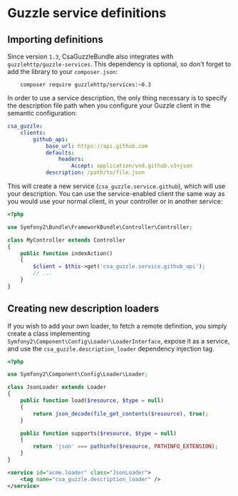 Guzzle service definitions
==========================

Importing definitions
---------------------

Since version `1.3`, CsaGuzzleBundle also integrates with `guzzlehttp/guzzle-services`.
This dependency is optional, so don't forget to add the library to your `composer.json`:

```console
    composer require guzzlehttp/services:~0.3
```

In order to use a service description, the only thing necessary is to specify the description file path
when you configure your Guzzle client in the semantic configuration:

```yml
csa_guzzle:
    clients:
        github_api:
            base_url: https://api.github.com
            defaults:
                headers:
                    Accept: application/vnd.github.v3+json
            description: /path/to/file.json
```

This will create a new service (`csa_guzzle.service.github`), which will use your description. You can use the service-enabled client the same way as you would use your normal client, in your controller or in another service:

```php
<?php

use Symfony2\Bundle\FrameworkBundle\Controller\Controller;

class MyController extends Controller
{
    public function indexAction()
    {
        $client = $this->get('csa_guzzle.service.github_api');
        // ...
    }
}
```

Creating new description loaders
--------------------------------

If you wish to add your own loader, to fetch a remote definition, you simply create a class implementing
`Symfony2\Component\Config\Loader\LoaderInterface`, expose it as a service, and use the `csa_guzzle.description_loader`
dependency injection tag.

```php
<?php

use Symfony2\Component\Config\Loader\Loader;

class JsonLoader extends Loader
{
    public function load($resource, $type = null)
    {
        return json_decode(file_get_contents($resource), true);
    }

    public function supports($resource, $type = null)
    {
        return 'json' === pathinfo($resource, PATHINFO_EXTENSION);
    }
}
```

```xml
<service id="acme.loader" class="JsonLoader">
    <tag name="csa_guzzle.description_loader" />
</service>
```
